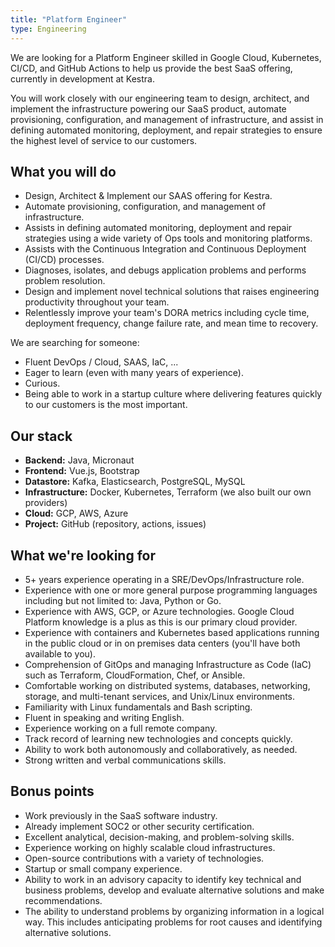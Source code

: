 ```yaml
---
title: "Platform Engineer"
type: Engineering
---
```


We are looking for a Platform Engineer skilled in Google Cloud, Kubernetes, CI/CD, and GitHub Actions to help us provide the best SaaS offering, currently in development at Kestra.

You will work closely with our engineering team to design, architect, and implement the infrastructure powering our SaaS product, automate provisioning, configuration, and management of infrastructure, and assist in defining automated monitoring, deployment, and repair strategies to ensure the highest level of service to our customers.

## What you will do

- Design, Architect & Implement our SAAS offering for Kestra.
- Automate provisioning, configuration, and management of infrastructure.
- Assists in defining automated monitoring, deployment and repair strategies using a wide variety of Ops tools and monitoring platforms.
- Assists with the Continuous Integration and Continuous Deployment (CI/CD) processes.
- Diagnoses, isolates, and debugs application problems and performs problem resolution.
- Design and implement novel technical solutions that raises engineering productivity throughout your team.
- Relentlessly improve your team's DORA metrics including cycle time, deployment frequency, change failure rate, and mean time to recovery.

We are searching for someone:
- Fluent DevOps / Cloud, SAAS, IaC, ...
- Eager to learn (even with many years of experience).
- Curious.
- Being able to work in a startup culture where delivering features quickly to our customers is the most important.

## Our stack

- **Backend:** Java, Micronaut
- **Frontend:** Vue.js, Bootstrap
- **Datastore:** Kafka, Elasticsearch, PostgreSQL, MySQL
- **Infrastructure:** Docker, Kubernetes, Terraform (we also built our own providers)
- **Cloud:** GCP, AWS, Azure
- **Project:** GitHub (repository, actions, issues)

## What we're looking for

- 5+ years experience operating in a SRE/DevOps/Infrastructure role.
- Experience with one or more general purpose programming languages including but not limited to: Java, Python or Go.
- Experience with AWS, GCP, or Azure technologies. Google Cloud Platform knowledge is a plus as this is our primary cloud provider.
- Experience with containers and Kubernetes based applications running in the public cloud or in on premises data centers (you'll have both available to you).
- Comprehension of GitOps and managing Infrastructure as Code (IaC) such as Terraform, CloudFormation, Chef, or Ansible.
- Comfortable working on distributed systems, databases, networking, storage, and multi-tenant services, and Unix/Linux environments.
- Familiarity with Linux fundamentals and Bash scripting.
- Fluent in speaking and writing English.
- Experience working on a full remote company.
- Track record of learning new technologies and concepts quickly.
- Ability to work both autonomously and collaboratively, as needed.
- Strong written and verbal communications skills.

## Bonus points

- Work previously in the SaaS software industry.
- Already implement SOC2 or other security certification.
- Excellent analytical, decision-making, and problem-solving skills.
- Experience working on highly scalable cloud infrastructures.
- Open-source contributions with a variety of technologies.
- Startup or small company experience.
- Ability to work in an advisory capacity to identify key technical and business problems, develop and evaluate alternative solutions and make recommendations.
- The ability to understand problems by organizing information in a logical way. This includes anticipating problems for root causes and identifying alternative solutions.

